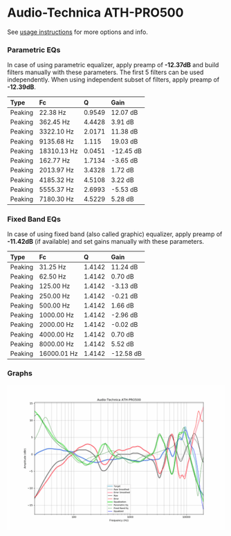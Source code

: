 # Audio-Technica ATH-PRO500
See [usage instructions](https://github.com/jaakkopasanen/AutoEq#usage) for more options and info.

### Parametric EQs
In case of using parametric equalizer, apply preamp of **-12.37dB** and build filters manually
with these parameters. The first 5 filters can be used independently.
When using independent subset of filters, apply preamp of **-12.39dB**.

| Type    | Fc          |      Q | Gain      |
|:--------|:------------|:-------|:----------|
| Peaking | 22.38 Hz    | 0.9549 | 12.07 dB  |
| Peaking | 362.45 Hz   | 4.4428 | 3.91 dB   |
| Peaking | 3322.10 Hz  | 2.0171 | 11.38 dB  |
| Peaking | 9135.68 Hz  | 1.115  | 19.03 dB  |
| Peaking | 18310.13 Hz | 0.0451 | -12.45 dB |
| Peaking | 162.77 Hz   | 1.7134 | -3.65 dB  |
| Peaking | 2013.97 Hz  | 3.4328 | 1.72 dB   |
| Peaking | 4185.32 Hz  | 4.5108 | 3.22 dB   |
| Peaking | 5555.37 Hz  | 2.6993 | -5.53 dB  |
| Peaking | 7180.30 Hz  | 4.5229 | 5.28 dB   |

### Fixed Band EQs
In case of using fixed band (also called graphic) equalizer, apply preamp of **-11.42dB**
(if available) and set gains manually with these parameters.

| Type    | Fc          |      Q | Gain      |
|:--------|:------------|:-------|:----------|
| Peaking | 31.25 Hz    | 1.4142 | 11.24 dB  |
| Peaking | 62.50 Hz    | 1.4142 | 0.70 dB   |
| Peaking | 125.00 Hz   | 1.4142 | -3.13 dB  |
| Peaking | 250.00 Hz   | 1.4142 | -0.21 dB  |
| Peaking | 500.00 Hz   | 1.4142 | 1.66 dB   |
| Peaking | 1000.00 Hz  | 1.4142 | -2.96 dB  |
| Peaking | 2000.00 Hz  | 1.4142 | -0.02 dB  |
| Peaking | 4000.00 Hz  | 1.4142 | 0.70 dB   |
| Peaking | 8000.00 Hz  | 1.4142 | 5.52 dB   |
| Peaking | 16000.01 Hz | 1.4142 | -12.58 dB |

### Graphs
![](./Audio-Technica%20ATH-PRO500.png)